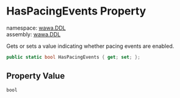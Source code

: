 # HasPacingEvents Property

namespace: [wawa\.DDL](../../wawa.DDL.md)<br />
assembly: [wawa\.DDL](../../../wawa.DDL.md)

Gets or sets a value indicating whether pacing events are enabled\.

```csharp
public static bool HasPacingEvents { get; set; };
```

## Property Value

`bool`

